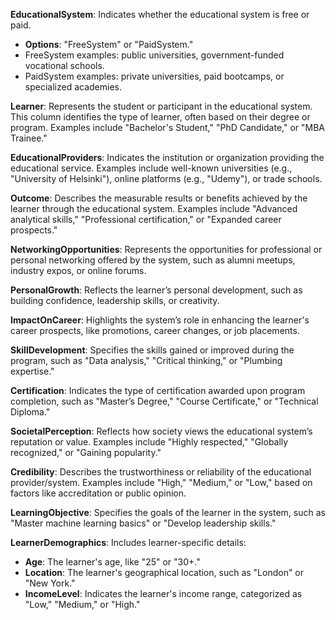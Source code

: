 **EducationalSystem**:
Indicates whether the educational system is free or paid.

- **Options**: "FreeSystem" or "PaidSystem."
- FreeSystem examples: public universities, government-funded vocational schools.
- PaidSystem examples: private universities, paid bootcamps, or specialized academies.

**Learner**:
Represents the student or participant in the educational system. This column identifies the type of learner, often based on their degree or program. Examples include "Bachelor's Student," "PhD Candidate," or "MBA Trainee."

**EducationalProviders**:
Indicates the institution or organization providing the educational service. Examples include well-known universities (e.g., "University of Helsinki"), online platforms (e.g., "Udemy"), or trade schools.

**Outcome**:
Describes the measurable results or benefits achieved by the learner through the educational system. Examples include "Advanced analytical skills," "Professional certification," or "Expanded career prospects."

**NetworkingOpportunities**:
Represents the opportunities for professional or personal networking offered by the system, such as alumni meetups, industry expos, or online forums.

**PersonalGrowth**:
Reflects the learner’s personal development, such as building confidence, leadership skills, or creativity.

**ImpactOnCareer**:
Highlights the system’s role in enhancing the learner's career prospects, like promotions, career changes, or job placements.

**SkillDevelopment**:
Specifies the skills gained or improved during the program, such as "Data analysis," "Critical thinking," or "Plumbing expertise."

**Certification**:
Indicates the type of certification awarded upon program completion, such as "Master’s Degree," "Course Certificate," or "Technical Diploma."

**SocietalPerception**:
Reflects how society views the educational system’s reputation or value. Examples include "Highly respected," "Globally recognized," or "Gaining popularity."

**Credibility**:
Describes the trustworthiness or reliability of the educational provider/system. Examples include "High," "Medium," or "Low," based on factors like accreditation or public opinion.

**LearningObjective**:
Specifies the goals of the learner in the system, such as "Master machine learning basics" or "Develop leadership skills."

**LearnerDemographics**:
Includes learner-specific details:

- **Age**: The learner's age, like "25" or "30+."
- **Location**: The learner's geographical location, such as "London" or "New York."
- **IncomeLevel**: Indicates the learner's income range, categorized as "Low," "Medium," or "High."
